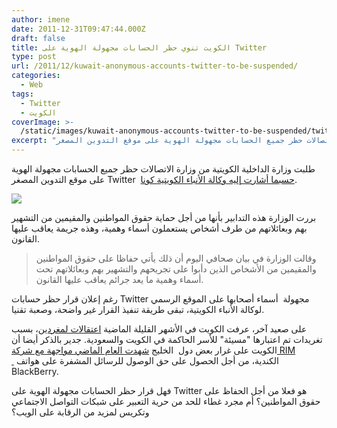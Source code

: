 ```yaml
---
author: imene
date: 2011-12-31T09:47:44.000Z
draft: false
title: الكويت تنوي حظر الحسابات مجهولة الهوية على Twitter
type: post
url: /2011/12/kuwait-anonymous-accounts-twitter-to-be-suspended/
categories:
  - Web
tags:
  - Twitter
  - الكويت
coverImage: >-
  /static/images/kuwait-anonymous-accounts-twitter-to-be-suspended/twitter-egg.png
excerpt: "طلبت وزارة الداخلية الكويتية من وزارة الاتصالات حظر جميع الحسابات مجهولة الهوية على موقع التدوين المصغر Twitter \_[حسبما أشارت إليه وكالة الأنباء الكويتية كونا](http://www.kuna.net.kw/NewsAgenciesPublicSite/ArticleDetails.aspx?id=2211212\\&Language=en).\n\n\n\nبررت الوزارة هذه التدابير بأنها من أجل حماية حقوق المواطنين والمقيمين من التشهير بهم وبعائلاتهم من طرف"
---
```

طلبت وزارة الداخلية الكويتية من وزارة الاتصالات حظر جميع الحسابات مجهولة الهوية على موقع التدوين المصغر Twitter  [حسبما أشارت إليه وكالة الأنباء الكويتية كونا](http://www.kuna.net.kw/NewsAgenciesPublicSite/ArticleDetails.aspx?id=2211212\&Language=en).

![](/static/images/kuwait-anonymous-accounts-twitter-to-be-suspended/twitter-egg.png)

بررت الوزارة هذه التدابير بأنها من أجل حماية حقوق المواطنين والمقيمين من التشهير بهم وبعائلاتهم من طرف أشخاص يستعملون أسماء وهمية، وهذه جريمة يعاقب عليها القانون.

> وقالت الوزارة في بيان صحافي اليوم أن ذلك يأتي حفاظا على حقوق المواطنين والمقيمين من الأشخاص الذين دأبوا على تجريحهم والتشهير بهم وبعائلاتهم تحت أسماء وهمية ما يعد جرائم يعاقب عليها القانون.

رغم إعلان قرار حظر حسابات Twitter مجهولة  أسماء أصحابها على الموقع الرسمي لوكالة الأنباء الكويتية، تبقى طريقة تنفيذ القرار غير واضحة، وصعبة تقنيا.

على صعيد آخر، عرفت الكويت في الأشهر القليلة الماضية [اعتقالات لمغردين](http://thenextweb.com/me/2011/06/27/kuwaiti-citizens-to-be-tried-for-tweets/)، بسبب تغريدات تم اعتبارها "مسيئة" للأسر الحاكمة في الكويت والسعودية. جدير بالذكر أيضا أن الكويت على غرار بعض دول  الخليج [شهدت العام الماضي مواجهة مع شركة RIM  ](file:///C:/Users/Djug/Desktop/sabq.org/sabq/user/news.do?section=10\&id=63) الكندية، من أجل الحصول على حق الوصول للرسائل المشفرة على هواتف BlackBerry.

فهل قرار حظر الحسابات مجهولة الهوية على Twitter هو فعلا من أجل الحفاظ على حقوق المواطنين؟ أم مجرد غطاء للحد من حرية التعبير على شبكات التواصل الاجتماعي وتكريس لمزيد من الرقابة على الويب؟
